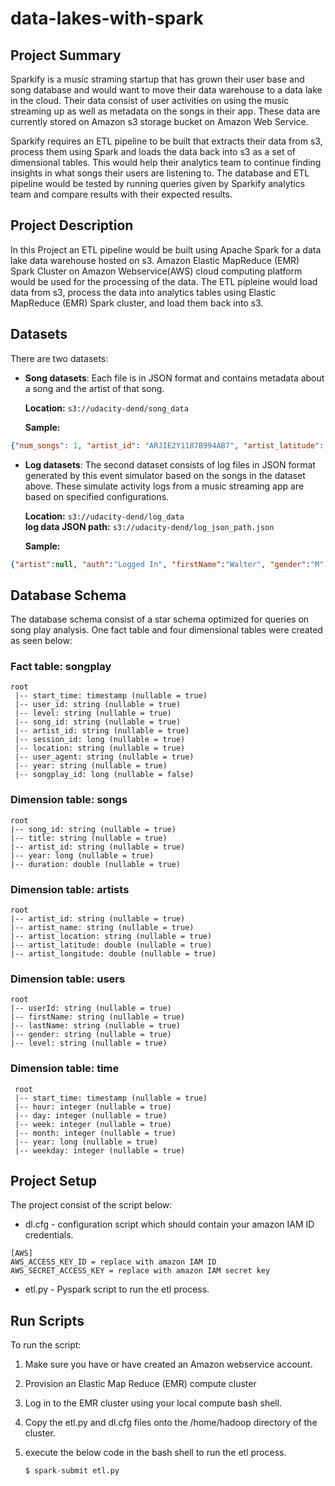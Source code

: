 # data-lakes-with-spark

## Project Summary

Sparkify is a music straming startup that has grown their user base and song database and would want to move their data warehouse to a data lake in the cloud. Their data consist of user activities on using the music streaming up as well as metadata on the songs in their app. These data are currently stored on Amazon s3 storage bucket on Amazon Web Service.

Sparkify requires an ETL pipeline to be built that extracts their data from s3, process them using Spark and loads the data back into s3 as a set of dimensional tables. This would help their analytics team to continue finding insights in what songs their users are listening to. The database and ETL pipeline would be tested by running queries given by Sparkify analytics team and compare results with their expected results.

## Project Description

In this Project an ETL pipeline would be built using Apache Spark for a data lake data warehouse hosted on s3. Amazon Elastic MapReduce (EMR) Spark Cluster on Amazon Webservice(AWS) cloud computing platform would be used for the processing of the data. The ETL pipleine would load data from s3, process the data into analytics tables using Elastic MapReduce (EMR) Spark cluster, and load them back into s3.

## Datasets

There are two datasets:

- **Song datasets**: Each file is in JSON format and contains metadata about a song and the artist of that song.

    **Location:** `s3://udacity-dend/song_data`
    
    **Sample:**
```JSON
{"num_songs": 1, "artist_id": "ARJIE2Y1187B994AB7", "artist_latitude": null, "artist_longitude": null, "artist_location": "", "artist_name": "Line Renaud", "song_id": "SOUPIRU12A6D4FA1E1", "title": "Der Kleine Dompfaff", "duration": 152.92036, "year": 0}
```

- **Log datasets**: The second dataset consists of log files in JSON format generated by this event simulator based on the songs in the dataset above. These simulate activity logs from a music streaming app are based on specified configurations.

    **Location:** `s3://udacity-dend/log_data` <br/>
    **log data JSON path:** `s3://udacity-dend/log_json_path.json`
    
    
    **Sample:**
    
```JSON
{"artist":null, "auth":"Logged In", "firstName":"Walter", "gender":"M", "itemInSession":0, "lastName":"Frye", "length":null, "level":"free", "location":"San Francisco-Oakland-Hayward, CA", "method":"GET", "page":"Home", "registration":1540919166796.0, "sessionId":38,"song":null, "status":200, "ts":1541105830796, "userAgent":"\"Mozilla\/5.0 (Macintosh; Intel Mac OS X 10_9_4) AppleWebKit\/537.36 (KHTML, like Gecko) Chrome\/36.0.1985.143 Safari\/537.36\"", "userId":"39"}
```


## Database Schema
The database schema consist of a star schema optimized for queries on song play analysis. One fact table and four dimensional tables were created as seen below:

### Fact table: songplay

```
root
 |-- start_time: timestamp (nullable = true)
 |-- user_id: string (nullable = true)
 |-- level: string (nullable = true)
 |-- song_id: string (nullable = true)
 |-- artist_id: string (nullable = true)
 |-- session_id: long (nullable = true)
 |-- location: string (nullable = true)
 |-- user_agent: string (nullable = true)
 |-- year: string (nullable = true)
 |-- songplay_id: long (nullable = false)
 ```

 ### Dimension table: songs

 ```
 root
 |-- song_id: string (nullable = true)
 |-- title: string (nullable = true)
 |-- artist_id: string (nullable = true)
 |-- year: long (nullable = true)
 |-- duration: double (nullable = true)
 ```

 ### Dimension table: artists

 ```
 root
 |-- artist_id: string (nullable = true)
 |-- artist_name: string (nullable = true)
 |-- artist_location: string (nullable = true)
 |-- artist_latitude: double (nullable = true)
 |-- artist_longitude: double (nullable = true)
 ```

 ### Dimension table: users

 ```
root
 |-- userId: string (nullable = true)
 |-- firstName: string (nullable = true)
 |-- lastName: string (nullable = true)
 |-- gender: string (nullable = true)
 |-- level: string (nullable = true)
 ```


 ### Dimension table: time

```
 root
 |-- start_time: timestamp (nullable = true)
 |-- hour: integer (nullable = true)
 |-- day: integer (nullable = true)
 |-- week: integer (nullable = true)
 |-- month: integer (nullable = true)
 |-- year: long (nullable = true)
 |-- weekday: integer (nullable = true)
```

## Project Setup

The project consist of the script below:

- dl.cfg - configuration script which should contain your amazon IAM ID credentials.
```
[AWS]
AWS_ACCESS_KEY_ID = replace with amazon IAM ID
AWS_SECRET_ACCESS_KEY = replace with amazon IAM secret key
```

- etl.py - Pyspark script to run the etl process.

## Run Scripts

To run the script:

1. Make sure you have or have created an Amazon webservice account.
1. Provision an Elastic Map Reduce (EMR) compute cluster
1. Log in to the EMR cluster using your local compute bash shell.
1. Copy the etl.py and dl.cfg files onto the /home/hadoop directory of the cluster.
1. execute the below code in the bash shell to run the etl process.

    ```python
    $ spark-submit etl.py
    ```